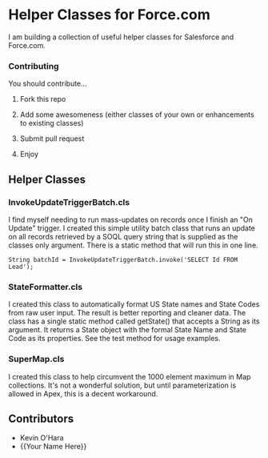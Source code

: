 # Helper Classes for Force.com
  
I am building a collection of useful helper classes for Salesforce and Force.com.

### Contributing

You should contribute...

1. Fork this repo

2. Add some awesomeness (either classes of your own or enhancements to existing classes)

3. Submit pull request

4. Enjoy

## Helper Classes

### InvokeUpdateTriggerBatch.cls 

I find myself needing to run mass-updates on records once I finish an "On Update" trigger. I created this simple utility batch class that runs an update on all records retrieved by a SOQL query string that is supplied as the classes only argument. There is a static method that will run this in one line.

`String batchId = InvokeUpdateTriggerBatch.invoke('SELECT Id FROM Lead');`

### StateFormatter.cls

I created this class to automatically format US State names and State Codes from raw user input. The result is better reporting and cleaner data. The class has a single static method called getState() that accepts a String as its argument. It returns a State object with the formal State Name and State Code as its properties. See the test method for usage examples.
  
### SuperMap.cls
  
I created this class to help circumvent the 1000 element maximum in Map collections.  It's not a wonderful solution, but until parameterization is allowed in Apex, this is a decent workaround.  

## Contributors

- Kevin O'Hara
- {{Your Name Here}}
